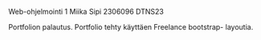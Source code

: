 Web-ohjelmointi 1
Miika Sipi
2306096 DTNS23

Portfolion palautus. Portfolio tehty käyttäen Freelance bootstrap- layoutia. 
